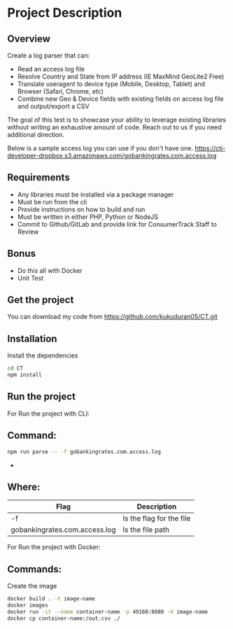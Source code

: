 # Project Description
## Overview
Create a log parser that can:
 - Read an access log file
 - Resolve Country and State from IP address (IE MaxMind GeoLite2 Free)
 - Translate useragent to device type (Mobile, Desktop, Tablet) and Browser (Safari, Chrome, etc)
 - Combine new Geo & Device fields with existing fields on access log file and output/export a CSV

The goal of this test is to showcase your ability to leverage existing libraries without writing an exhaustive amount of code. Reach out to us if you need additional direction.

Below is a sample access log you can use if you don't have one.
https://cti-developer-dropbox.s3.amazonaws.com/gobankingrates.com.access.log
 
## Requirements
 - Any libraries must be installed via a package manager
 - Must be run from the cli
 - Provide instructions on how to build and run
 - Must be written in either PHP, Python or NodeJS
 - Commit to Github/GitLab and provide link for ConsumerTrack Staff to Review
 
## Bonus
 - Do this all with Docker
 - Unit Test

## Get the project
You can download my code from https://github.com/kukuduran05/CT.git

## Installation
Install the dependencies
```sh
cd CT
npm install
```

## Run the project
For Run the project with CLI:
## Command:
```sh
npm run parse -- -f gobankingrates.com.access.log
```
- 
## Where:
| Flag | Description |
| ------ | ------ |
| -f | Is the flag for the file |
| gobankingrates.com.access.log | Is the file path |

For Run the project with Docker:
## Commands:
Create the image
```sh
docker build . -t image-name
docker images
docker run -it --name container-name -p 49160:8080 -d image-name
docker cp container-name:/out.csv ./
```
